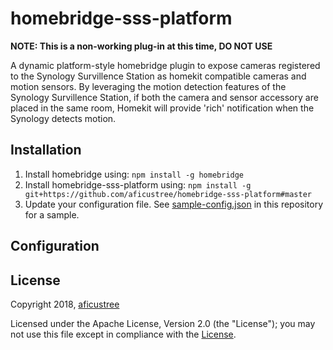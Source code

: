 # homebridge-sss-platform

**NOTE: This is a non-working plug-in at this time, DO NOT USE**

A dynamic platform-style homebridge plugin to expose cameras registered to the Synology Survillence Station as homekit compatible cameras and motion sensors. By leveraging the motion detection features of the Synology Survillence Station, if both the camera and sensor accessory are placed in the same room, Homekit will provide 'rich' notification when the Synology detects motion. 

## Installation

1. Install homebridge using: `npm install -g homebridge`
2. Install homebridge-sss-platform using: `npm install -g git+https://github.com/aficustree/homebridge-sss-platform#master`
3. Update your configuration file. See [sample-config.json](./sample-config.json) in this repository for a sample. 

## Configuration

## License

Copyright 2018, [aficustree](https://github.com/aficustree)

Licensed under the Apache License, Version 2.0 (the "License"); you may not use this file except in compliance with the [License](./LICENSE).

